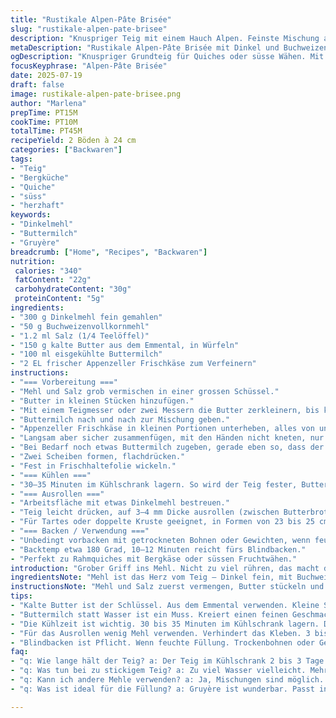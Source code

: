 ```yaml
---
title: "Rustikale Alpen-Pâte Brisée"
slug: "rustikale-alpen-pate-brisee"
description: "Knuspriger Teig mit einem Hauch Alpen. Feinste Mischung aus Dinkelmehl und Buchweizen. Kalte Butter aus dem Emmental. Statt Wasser ein Schuss Buttermilch für feine Säure. Zwei große Böden von etwa 24 cm. Handgemacht oder im Cutter. Kühlt langsam, macht die Kruste fest, zähmt die Butter für perfekte Blätter. Passt für herzhafte Quiches mit Gruyère oder süsse Wähen."
metaDescription: "Rustikale Alpen-Pâte Brisée mit Dinkel und Buchweizen. Knusprig und aromatisch für Quiches oder Wähen. Traditionelle Rezeptur."
ogDescription: "Knuspriger Grundteig für Quiches oder süsse Wähen. Mit Dinkelmehl und Buttermilch. Ein Stück Bergküche in jeder Küche."
focusKeyphrase: "Alpen-Pâte Brisée"
date: 2025-07-19
draft: false
image: rustikale-alpen-pate-brisee.png
author: "Marlena"
prepTime: PT15M
cookTime: PT10M
totalTime: PT45M
recipeYield: 2 Böden à 24 cm
categories: ["Backwaren"]
tags:
- "Teig"
- "Bergküche"
- "Quiche"
- "süss"
- "herzhaft"
keywords:
- "Dinkelmehl"
- "Buttermilch"
- "Gruyère"
breadcrumb: ["Home", "Recipes", "Backwaren"]
nutrition: 
 calories: "340"
 fatContent: "22g"
 carbohydrateContent: "30g"
 proteinContent: "5g"
ingredients:
- "300 g Dinkelmehl fein gemahlen"
- "50 g Buchweizenvollkornmehl"
- "1.2 ml Salz (1/4 Teelöffel)"
- "150 g kalte Butter aus dem Emmental, in Würfeln"
- "100 ml eisgekühlte Buttermilch"
- "2 EL frischer Appenzeller Frischkäse zum Verfeinern"
instructions:
- "=== Vorbereitung ==="
- "Mehl und Salz grob vermischen in einer grossen Schüssel."
- "Butter in kleinen Stücken hinzufügen."
- "Mit einem Teigmesser oder zwei Messern die Butter zerkleinern, bis kleine Erbsen grosse Stücke sichtbar bleiben."
- "Buttermilch nach und nach zur Mischung geben."
- "Appenzeller Frischkäse in kleinen Portionen unterheben, alles von unten nach oben wenden."
- "Langsam aber sicher zusammenfügen, mit den Händen nicht kneten, nur verbinden."
- "Bei Bedarf noch etwas Buttermilch zugeben, gerade eben so, dass der Teig zusammenhält."
- "Zwei Scheiben formen, flachdrücken."
- "Fest in Frischhaltefolie wickeln."
- "=== Kühlen ==="
- "30–35 Minuten im Kühlschrank lagern. So wird der Teig fester, Butter bleibt kalt."
- "=== Ausrollen ==="
- "Arbeitsfläche mit etwas Dinkelmehl bestreuen."
- "Teig leicht drücken, auf 3–4 mm Dicke ausrollen (zwischen Butterbrotpapier geht gut)."
- "Für Tartes oder doppelte Kruste geeignet, in Formen von 23 bis 25 cm Durchmesser drücken."
- "=== Backen / Verwendung ==="
- "Unbedingt vorbacken mit getrockneten Bohnen oder Gewichten, wenn feuchte Füllung rein."
- "Backtemp etwa 180 Grad, 10–12 Minuten reicht fürs Blindbacken."
- "Perfekt zu Rahmquiches mit Bergkäse oder süssen Fruchtwähen."
introduction: "Grober Griff ins Mehl. Nicht zu viel rühren, das macht den Teig zäh. Die Butter aus dem Emmental schön kalt, fast wie Frischschnee auf der Alp. Sonst schmiltzt sie zu früh, Teig verliert Knusprigkeit. Dinkel gibt mehr Biss, Buchweizen ein nussiges Aroma – ganz typisch für Bergküche. Buttermilch statt Wasser, leichte Säure, die gefällt. Appenzeller Frischkäse gibt Struktur, leichter Schmelz wie Alpkäse an warmen Tagen. Zieh die Schüssel an den Rand vom Tisch in der Küche, nicht auf die warme Arbeitsplatte. Dann warten, kühlen, ausrollen, schnell wie der Wanderer oben am Berg. Für süsse Wähen oder salzige Quiches. Sorgfältig gemacht, hält der Teig auch ohne Eier und Laktose gut zusammen. Da kommt kein Künstliches rein – nur Natur."
ingredientsNote: "Mehl ist das Herz vom Teig – Dinkel fein, mit Buchweizen vermischt, erinnert an Bergwiesen. Butter frisch und kalt, Emmentaler Bauernbutter oder ähnliches benutzen. Die Butter wird nicht komplett eingearbeitet, kleine Stücke bleiben sichtbar, bringt Blätter. Buttermilch statt Wasser für mehr Säure, passt wie frische Alpenluft. Appenzeller Frischkäse schafft Bindung, Griff zum Raclettekäse wäre zu intensiv. Salz dosieren fein, zu viel kann bitter schmälern. Gekühltes Arbeiten ist wichtig – schnell mixen, wenig Wärme rein. Dazu passt Rosmarin, grober Pfeffer, etwas Honig wenn süss gewünscht. Die Masse ergibt etwa zwei runde Böden von 24 cm Durchmesser."
instructionsNote: "Mehl und Salz zuerst vermengen, Butter stückeln und grob unterheben. Wichtig: nicht lange kneten, soll bröselig bleiben. Flüssigkeit (Buttermilch) nach und nach zugeben. Appenzeller Frischkäse mit einer Gabel am Schluss einarbeiten, fördert Halt und gibt milden Geschmack. Danach Teig in zwei Scheiben formen, ganz flach pressen, nicht rollen, so bleibt die Struktur. Im Kühlschrank 30 bis max 35 Minuten kühlen, für festen Griff und kühle Butterstücke. Zum Ausrollen wenig Mehl verwenden, nicht zu dünn machen, 3–4 mm Dicke reicht. Zwischen zwei Backpapieren ausrollen vermeidet kleben. Beim Blindbacken getrocknete Bohnen als Gewicht benutzen, Knusprigkeit bleibt. Vorsichtig backen – zu heiss lässt Teig schrumpfen. Alpenkäseextrakte passen super rein, von Salzig bis süss. Schnell und praktisch für rustikale Wähen wie vom Berghof."
tips:
- "Kalte Butter ist der Schlüssel. Aus dem Emmental verwenden. Kleine Stücke bleiben sichtbar. Rein mit dem Teigmesser. Für Blätter und Knusprigkeit. Zu warm macht den Teig zäh."
- "Buttermilch statt Wasser ist ein Muss. Kreiert einen feinen Geschmack. Säure bringt Frische. Es passt gut zu Dinkel und Buchweizen. Und gibt eine leichte Note."
- "Die Kühlzeit ist wichtig. 30 bis 35 Minuten im Kühlschrank lagern. Der Teig wird fester. Butter bleibt kalt. So gibt es eine bessere Kruste beim Backen. Geduld ist gefragt."
- "Für das Ausrollen wenig Mehl verwenden. Verhindert das Kleben. 3 bis 4 mm Dicke sind genug. Zwischen Backpapier ausrollen funktioniert gut. Keine rührende Bewegung."
- "Blindbacken ist Pflicht. Wenn feuchte Füllung. Trockenbohnen oder Gewichte helfen. So bleibt der Boden knusprig. Temparatur nicht zu hoch einstellen. Steigert nicht nur die Knusprigkeit."
faq:
- "q: Wie lange hält der Teig? a: Der Teig im Kühlschrank 2 bis 3 Tage gut. Gefrierfach geht auch, 1 Monat haltbar. Vor dem Backen auftauen."
- "q: Was tun bei zu stickigem Teig? a: Zu viel Wasser vielleicht. Mehr Mehl könntest versuchen. Aber schau auf die Butterstücke. Die sollten sichtbar bleiben."
- "q: Kann ich andere Mehle verwenden? a: Ja, Mischungen sind möglich. Roggenmehl bringt ein anderes Aroma. Aber Dinkel und Buchweizen sind ideal."
- "q: Was ist ideal für die Füllung? a: Gruyère ist wunderbar. Passt in Quiches richtig gut. Süss fruchtige Wähen mit Apfel oder Birne gehen auch. Oder etwas mit Nüssen."

---
```

